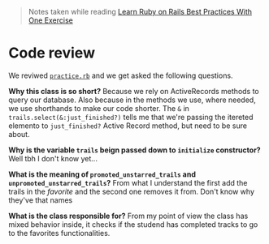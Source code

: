 > Notes taken while reading [Learn Ruby on Rails Best Practices With One Exercise](https://www.hexdevs.com/posts/learn-ruby-best-practices-with-one-exercise/)

# Code review
We reviwed [`practice.rb`](https://github.com/thoughtbot/upcase/blob/master/app/services/practice.rb) and we get asked the following questions.

**Why this class is so short?**
Because we rely on ActiveRecords methods to query our database. Also because in the methods we use, where needed, we use shorthands to make our code shorter. The `&` in `trails.select(&:just_finished?)` tells me that we're passing the itereted elemento to `just_finished?` Active Record method, but need to be sure about.

**Why is the variable `trails` beign passed down to `initialize` constructor?**
Well tbh I don't know yet...

**What is the meaning of `promoted_unstarred_trails` and `unpromoted_unstarred_trails`?**
From what I understand the first add the trails in the *favorite* and the second one removes it from. Don't know why they've that names

**What is the class responsible for?**
From my point of view the class has mixed behavior inside, it checks if the studend has completed tracks to go to the favorites functionalities. 